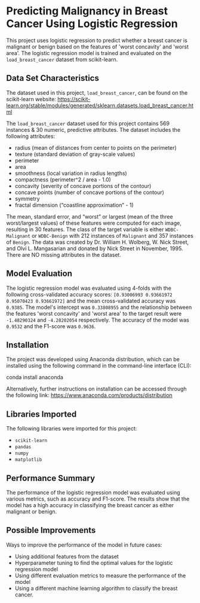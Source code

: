 # Predicting Malignancy in Breast Cancer Using Logistic Regression
This project uses logistic regression to predict whether a breast cancer is malignant or benign based on the features of 'worst concavity' and 'worst area'. The logistic regression model is trained and evaluated on the `load_breast_cancer` dataset from scikit-learn.

## Data Set Characteristics

The dataset used in this project, `load_breast_cancer`, can be found on the scikit-learn website: https://scikit-learn.org/stable/modules/generated/sklearn.datasets.load_breast_cancer.html

The `load_breast_cancer` dataset used for this project contains 569 instances & 30 numeric, predictive attributes. The dataset includes the following attributes:
- radius (mean of distances from center to points on the perimeter)
- texture (standard deviation of gray-scale values)
- perimeter
- area
- smoothness (local variation in radius lengths)
- compactness (perimeter^2 / area - 1.0)
- concavity (severity of concave portions of the contour)
- concave points (number of concave portions of the contour)
- symmetry
- fractal dimension (“coastline approximation” - 1)

The mean, standard error, and “worst” or largest (mean of the three worst/largest values) of these features were computed for each image, resulting in 30 features. The class of the target variable is either `WDBC-Malignant` or `WDBC-Benign` with 212 instances of `Malignant` and 357 instances of `Benign`. The data was created by Dr. William H. Wolberg, W. Nick Street, and Olvi L. Mangasarian and donated by Nick Street in November, 1995. There are NO missing attributes in the dataset.

## Model Evaluation
The logistic regression model was evaluated using 4-folds with the following cross-validated accuracy scores: `[0.93006993 0.93661972 0.95070423 0.93661972]` and the mean cross-validated accuracy was `0.9385`. The model's intercept was `0.33808955` and the relationship between the features 'worst concavity' and 'worst area' to the target result were `-1.48290324` and `-4.28202054` respectively. The accuracy of the model was `0.9532` and the F1-score was `0.9636`.

## Installation
The project was developed using Anaconda distribution, which can be installed using the following command in the command-line interface (CLI):

conda install anaconda

Alternatively, further instructions on installation can be accessed through the following link: https://www.anaconda.com/products/distribution

## Libraries Imported
The following libraries were imported for this project:
- `scikit-learn`
- `pandas`
- `numpy`
- `matplotlib`

## Performance Summary
The performance of the logistic regression model was evaluated using various metrics, such as accuracy and F1-score. The results show that the model has a high accuracy in classifying the breast cancer as either malignant or benign.

## Possible Improvements
Ways to improve the performance of the model in future cases:
- Using additional features from the dataset
- Hyperparameter tuning to find the optimal values for the logistic regression model
- Using different evaluation metrics to measure the performance of the model
- Using a different machine learning algorithm to classify the breast cancer.
